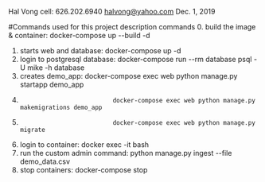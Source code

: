 Hal Vong
cell: 626.202.6940
halvong@yahoo.com
Dec. 1, 2019

#Commands used for this project
          description                          commands
0. build the image & container:  docker-compose up --build -d
1. starts web and database:      docker-compose up -d
2. login to postgresql database: docker-compose run --rm database psql -U mike -h database
3. creates demo_app:             docker-compose exec web python manage.py startapp demo_app
4.                               docker-compose exec web python manage.py makemigrations demo_app
5.                               docker-compose exec web python manage.py migrate
6. login to container:           docker exec -it <container id> bash
7. run the custom admin command: python manage.py ingest --file demo_data.csv
8. stop containers:              docker-compose stop

